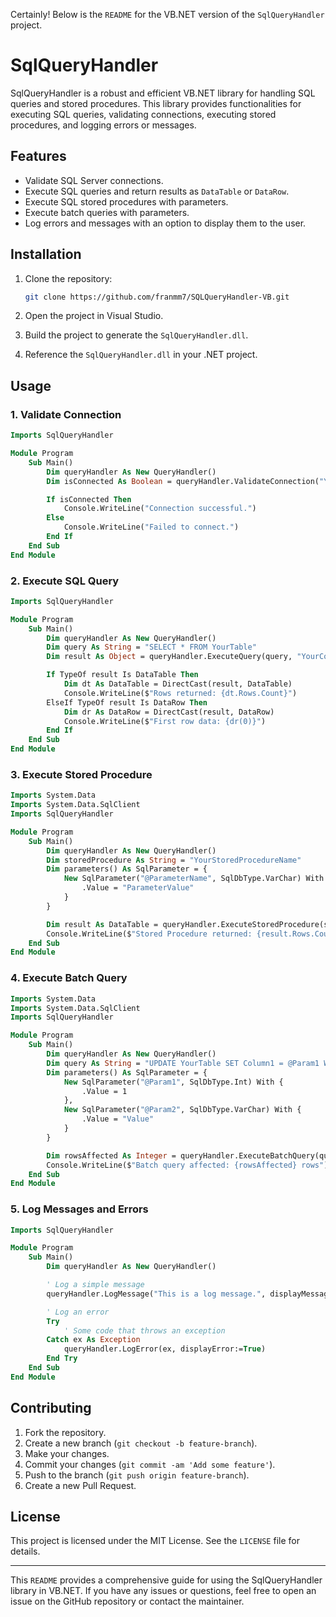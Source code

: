 Certainly! Below is the `README` for the VB.NET version of the `SqlQueryHandler` project.

# SqlQueryHandler

SqlQueryHandler is a robust and efficient VB.NET library for handling SQL queries and stored procedures. This library provides functionalities for executing SQL queries, validating connections, executing stored procedures, and logging errors or messages.

## Features

- Validate SQL Server connections.
- Execute SQL queries and return results as `DataTable` or `DataRow`.
- Execute SQL stored procedures with parameters.
- Execute batch queries with parameters.
- Log errors and messages with an option to display them to the user.

## Installation

1. Clone the repository:
    ```sh
    git clone https://github.com/franmm7/SQLQueryHandler-VB.git
    ```

2. Open the project in Visual Studio.

3. Build the project to generate the `SqlQueryHandler.dll`.

4. Reference the `SqlQueryHandler.dll` in your .NET project.

## Usage

### 1. Validate Connection

```vb
Imports SqlQueryHandler

Module Program
    Sub Main()
        Dim queryHandler As New QueryHandler()
        Dim isConnected As Boolean = queryHandler.ValidateConnection("YourConnectionStringHere")

        If isConnected Then
            Console.WriteLine("Connection successful.")
        Else
            Console.WriteLine("Failed to connect.")
        End If
    End Sub
End Module
```

### 2. Execute SQL Query

```vb
Imports SqlQueryHandler

Module Program
    Sub Main()
        Dim queryHandler As New QueryHandler()
        Dim query As String = "SELECT * FROM YourTable"
        Dim result As Object = queryHandler.ExecuteQuery(query, "YourConnectionStringHere")

        If TypeOf result Is DataTable Then
            Dim dt As DataTable = DirectCast(result, DataTable)
            Console.WriteLine($"Rows returned: {dt.Rows.Count}")
        ElseIf TypeOf result Is DataRow Then
            Dim dr As DataRow = DirectCast(result, DataRow)
            Console.WriteLine($"First row data: {dr(0)}")
        End If
    End Sub
End Module
```

### 3. Execute Stored Procedure

```vb
Imports System.Data
Imports System.Data.SqlClient
Imports SqlQueryHandler

Module Program
    Sub Main()
        Dim queryHandler As New QueryHandler()
        Dim storedProcedure As String = "YourStoredProcedureName"
        Dim parameters() As SqlParameter = {
            New SqlParameter("@ParameterName", SqlDbType.VarChar) With {
                .Value = "ParameterValue"
            }
        }

        Dim result As DataTable = queryHandler.ExecuteStoredProcedure(storedProcedure, parameters, "YourConnectionStringHere")
        Console.WriteLine($"Stored Procedure returned: {result.Rows.Count} rows")
    End Sub
End Module
```

### 4. Execute Batch Query

```vb
Imports System.Data
Imports System.Data.SqlClient
Imports SqlQueryHandler

Module Program
    Sub Main()
        Dim queryHandler As New QueryHandler()
        Dim query As String = "UPDATE YourTable SET Column1 = @Param1 WHERE Column2 = @Param2"
        Dim parameters() As SqlParameter = {
            New SqlParameter("@Param1", SqlDbType.Int) With {
                .Value = 1
            },
            New SqlParameter("@Param2", SqlDbType.VarChar) With {
                .Value = "Value"
            }
        }

        Dim rowsAffected As Integer = queryHandler.ExecuteBatchQuery(query, parameters, "YourConnectionStringHere")
        Console.WriteLine($"Batch query affected: {rowsAffected} rows")
    End Sub
End Module
```

### 5. Log Messages and Errors

```vb
Imports SqlQueryHandler

Module Program
    Sub Main()
        Dim queryHandler As New QueryHandler()

        ' Log a simple message
        queryHandler.LogMessage("This is a log message.", displayMessage:=True)

        ' Log an error
        Try
            ' Some code that throws an exception
        Catch ex As Exception
            queryHandler.LogError(ex, displayError:=True)
        End Try
    End Sub
End Module
```

## Contributing

1. Fork the repository.
2. Create a new branch (`git checkout -b feature-branch`).
3. Make your changes.
4. Commit your changes (`git commit -am 'Add some feature'`).
5. Push to the branch (`git push origin feature-branch`).
6. Create a new Pull Request.

## License

This project is licensed under the MIT License. See the `LICENSE` file for details.

---

This `README` provides a comprehensive guide for using the SqlQueryHandler library in VB.NET. If you have any issues or questions, feel free to open an issue on the GitHub repository or contact the maintainer.
